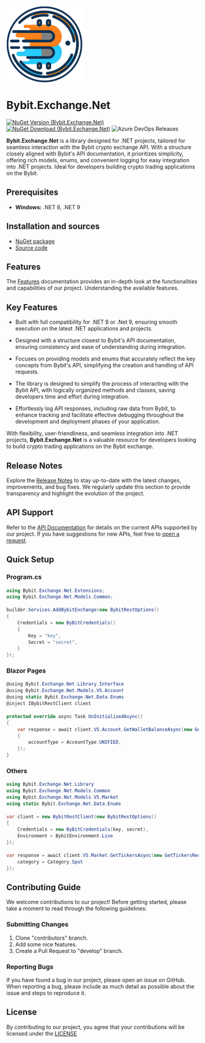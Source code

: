  [nuget-url]: https://www.nuget.org/packages/Bybit.Exchange.Net
 [source-url]: https://github.com/Khang152/Bybit.Exchange.Net
 [license-url]: https://raw.githubusercontent.com/Khang152/Bybit.Exchange.Net/develop/LICENSE
 [logo-url]: https://raw.githubusercontent.com/Khang152/Bybit.Exchange.Net/develop/Bybit.Exchange.Net/Bybit.Exchange.Net/Images/icon.png
 [nuget-version-url]: https://img.shields.io/nuget/v/Bybit.Exchange.Net.svg?style=for-the-badge&logo=nuget
 [nuget-download-url]: https://img.shields.io/nuget/dt/Bybit.Exchange.Net?style=for-the-badge&logo=nuget&color=red
 [azure-deployment-url]: https://img.shields.io/azure-devops/release/khang152/c60f8db4-4f52-4514-ac54-145047d74cca/3/3?style=for-the-badge&logo=azuredevops&label=Azure%20Deployment
 [features-wiki-url]: https://github.com/Khang152/Bybit.Exchange.Net/wiki/Features
 [api-support-wiki-url]: https://github.com/Khang152/Bybit.Exchange.Net/wiki/API-Support-Reference
 [release-note-wiki-url]: https://github.com/Khang152/Bybit.Exchange.Net/wiki/Release-Notes
 [issues-url]: https://github.com/Khang152/Bybit.Exchange.Net/issues

 ![logo][logo-url]
# Bybit.Exchange.Net
[![NuGet Version (Bybit.Exchange.Net)][nuget-version-url]][nuget-url]&nbsp;[![NuGet Download (Bybit.Exchange.Net)][nuget-download-url]][nuget-url]
![Azure DevOps Releases][azure-deployment-url]

**Bybit.Exchange.Net** is a library designed for .NET projects, tailored for seamless interaction with the Bybit crypto exchange API. With a structure closely aligned with Bybit's API documentation, it prioritizes simplicity, offering rich models, enums, and convenient logging for easy integration into .NET projects. Ideal for developers building crypto trading applications on the Bybit.
## Prerequisites
 - **Windows:** .NET 8, .NET 9

## Installation and sources
 - [NuGet package][nuget-url]
 - [Source code][source-url]

## Features
The [Features][features-wiki-url] documentation provides an in-depth look at the functionalities and capabilities of our project. Understanding the available features.

## Key Features
- Built with full compatibility for .NET 8 or .Net 9, ensuring smooth execution on the latest .NET applications and projects.

- Designed with a structure closest to Bybit's API documentation, ensuring consistency and ease of understanding during integration.

- Focuses on providing models and enums that accurately reflect the key concepts from Bybit's API, simplifying the creation and handling of API requests.

- The library is designed to simplify the process of interacting with the Bybit API, with logically organized methods and classes, saving developers time and effort during integration.

- Effortlessly log API responses, including raw data from Bybit, to enhance tracking and facilitate effective debugging throughout the development and deployment phases of your application.

With flexibility, user-friendliness, and seamless integration into .NET projects, **Bybit.Exchange.Net** is a valuable resource for developers looking to build crypto trading applications on the Bybit exchange.

## Release Notes

Explore the [Release Notes][release-note-wiki-url] to stay up-to-date with the latest changes, improvements, and bug fixes. We regularly update this section to provide transparency and highlight the evolution of the project.

## API Support

Refer to the [API Documentation][api-support-wiki-url] for details on the current APIs supported by our project. If you have suggestions for new APIs, feel free to [open a request][issues-url].


## Quick Setup
### Program.cs
```csharp
using Bybit.Exchange.Net.Extensions;
using Bybit.Exchange.Net.Models.Common;

builder.Services.AddBybitExchange(new BybitRestOptions()
{
    Credentials = new ByBitCredentials()
    {
        Key = "key",
        Secret = "secret",
    }
});
```

### Blazor Pages
```csharp
@using Bybit.Exchange.Net.Library.Interface
@using Bybit.Exchange.Net.Models.V5.Account
@using static Bybit.Exchange.Net.Data.Enums
@inject IBybitRestClient client

protected override async Task OnInitializedAsync()
{
    var response = await client.V5.Account.GetWalletBalanceAsync(new GetWalletBalanceRequest()
    {
        accountType = AccountType.UNIFIED,
    });
}
```
### Others
```csharp
using Bybit.Exchange.Net.Library
using Bybit.Exchange.Net.Models.Common
using Bybit.Exchange.Net.Models.V5.Market
using static Bybit.Exchange.Net.Data.Enums

var client = new BybitRestClient(new BybitRestOptions()
{
    Credentials = new ByBitCredentials(key, secret),
    Environment = BybitEnvironment.Live
});

var response = await client.V5.Market.GetTickersAsync(new GetTickersRequest() { 
    category = Category.Spot 
});
```

## Contributing Guide
 
We welcome contributions to our project! 
Before getting started, please take a moment to read through the following guidelines:

### Submitting Changes
1. Clone "contributors" branch.
2. Add some nice features.
3. Create a Pull Request to "develop" branch.

### Reporting Bugs
If you have found a bug in our project, please open an issue on GitHub. When reporting a bug, please include as much detail as possible about the issue and steps to reproduce it.

## License
By contributing to our project, you agree that your contributions will be licensed under the [LICENSE][license-url]